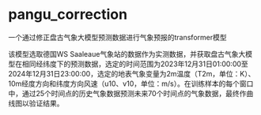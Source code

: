 # pangu_correction
一个通过修正盘古气象大模型预测数据进行气象预报的transformer模型

该模型选取德国WS Saaleaue气象站的数据作为实测数据，并获取盘古气象大模型在相同经纬度下的预测数据，选定的时间范围为2023年12月31日01:00:00至2024年12月31日23:00:00，选定的地表气象变量为2m温度（T2m，单位：K）、10m经度方向和纬度方向风速（u10、v10，单位：m/s）。在训练样本的每个窗口中，通过25个时间点的历史气象数据预测未来70个时间点的气象数据，最终作曲线图以验证结果。
